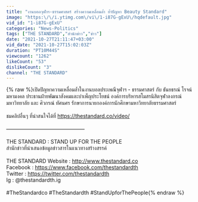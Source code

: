 ```yaml
---
title: "งานบอลจุฬาฯ-ธรรมศาสตร์ สร้างความเหลื่อมล้ำ ย้ำปัญหา Beauty Standard"
image: "https:\/\/i.ytimg.com\/vi\/1-i87G-gExU\/hqdefault.jpg"
vid_id: "1-i87G-gExU"
categories: "News-Politics"
tags: ["THE STANDARD","สำนักข่าว","ข่าว"]
date: "2021-10-27T21:11:47+03:00"
vid_date: "2021-10-27T15:02:03Z"
duration: "PT10M44S"
viewcount: "1262"
likeCount: "53"
dislikeCount: "3"
channel: "THE STANDARD"
---
```

{% raw %}เปิดปัญหาความเหลื่อมล้ำในงานบอลประเพณีจุฬาฯ - ธรรมศาสตร์ กับ ธันยธรณ์ โรจน์มหามงคล ประธานฝ่ายพัฒนาสังคมและบำเพ็ญประโยชน์ องค์การบริหารสโมสรนิสิตจุฬาลงกรณ์มหาวิทยาลัย และ ศิวกรณ์ ทัศนศร รักษาการนายกองค์การนักศึกษามหาวิทยาลัยธรรมศาสตร์ <br /><br />ชมคลิปอื่นๆ ที่น่าสนใจได้ที่ <a rel="nofollow" target="blank" href="https://thestandard.co/video/">https://thestandard.co/video/</a><br /><br />———————————————<br /><br />THE STANDARD : STAND UP FOR THE PEOPLE<br />สำนักข่าวที่นำเสนอข้อมูลข่าวสารในแนวทางสร้างสรรค์<br /><br />THE STANDARD Website : <a rel="nofollow" target="blank" href="http://www.thestandard.co">http://www.thestandard.co</a><br />Facebook : <a rel="nofollow" target="blank" href="https://www.facebook.com/thestandardth">https://www.facebook.com/thestandardth</a><br />Twitter : <a rel="nofollow" target="blank" href="https://twitter.com/thestandardth">https://twitter.com/thestandardth</a><br />Ig : @thestandardth.ig <br /><br />#TheStandardco #TheStandardth #StandUpforThePeople{% endraw %}
